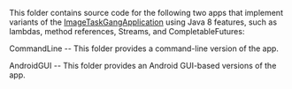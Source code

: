 This folder contains source code for the following two apps that
implement variants of the
[ImageTaskGangApplication](https://github.com/douglascraigschmidt/LiveLessons/tree/master/ImageTaskGangApplication)
using Java 8 features, such as lambdas, method references, Streams,
and CompletableFutures:

CommandLine -- This folder provides a command-line version of the app.

AndroidGUI -- This folder provides an Android GUI-based versions of the app.



